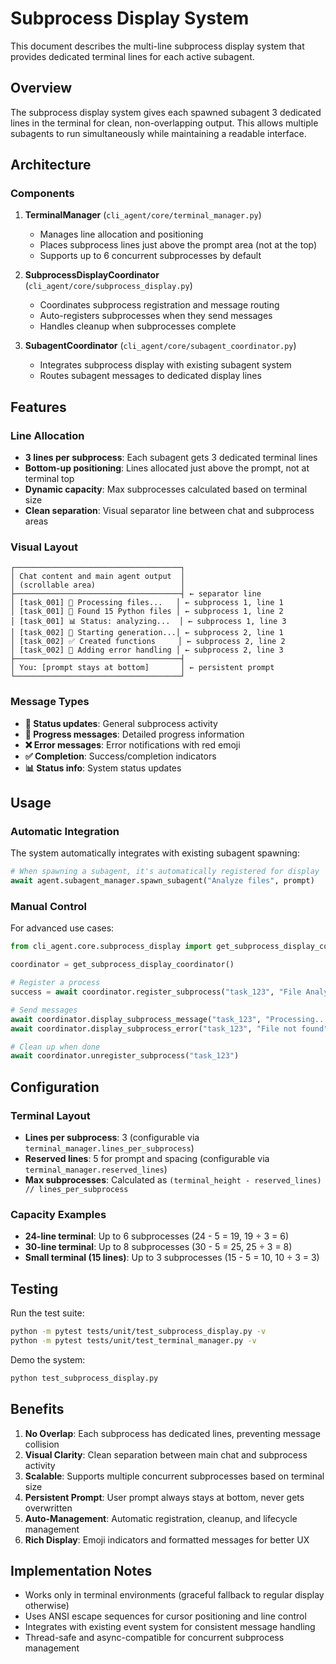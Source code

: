 # Subprocess Display System

This document describes the multi-line subprocess display system that provides dedicated terminal lines for each active subagent.

## Overview

The subprocess display system gives each spawned subagent 3 dedicated lines in the terminal for clean, non-overlapping output. This allows multiple subagents to run simultaneously while maintaining a readable interface.

## Architecture

### Components

1. **TerminalManager** (`cli_agent/core/terminal_manager.py`)
   - Manages line allocation and positioning
   - Places subprocess lines just above the prompt area (not at the top)
   - Supports up to 6 concurrent subprocesses by default

2. **SubprocessDisplayCoordinator** (`cli_agent/core/subprocess_display.py`) 
   - Coordinates subprocess registration and message routing
   - Auto-registers subprocesses when they send messages
   - Handles cleanup when subprocesses complete

3. **SubagentCoordinator** (`cli_agent/core/subagent_coordinator.py`)
   - Integrates subprocess display with existing subagent system
   - Routes subagent messages to dedicated display lines

## Features

### Line Allocation
- **3 lines per subprocess**: Each subagent gets 3 dedicated terminal lines
- **Bottom-up positioning**: Lines allocated just above the prompt, not at terminal top
- **Dynamic capacity**: Max subprocesses calculated based on terminal size
- **Clean separation**: Visual separator line between chat and subprocess areas

### Visual Layout
```
┌─────────────────────────────────────┐
│ Chat content and main agent output  │
│ (scrollable area)                   │
├─────────────────────────────────────┤ ← separator line
│ [task_001] 🤖 Processing files...   │ ← subprocess 1, line 1
│ [task_001] 💬 Found 15 Python files │ ← subprocess 1, line 2  
│ [task_001] 📊 Status: analyzing...  │ ← subprocess 1, line 3
│ [task_002] 🚀 Starting generation...│ ← subprocess 2, line 1
│ [task_002] ✅ Created functions     │ ← subprocess 2, line 2
│ [task_002] 💬 Adding error handling │ ← subprocess 2, line 3
├─────────────────────────────────────┤
│ You: [prompt stays at bottom]       │ ← persistent prompt
└─────────────────────────────────────┘
```

### Message Types
- **🤖 Status updates**: General subprocess activity
- **💬 Progress messages**: Detailed progress information  
- **❌ Error messages**: Error notifications with red emoji
- **✅ Completion**: Success/completion indicators
- **📊 Status info**: System status updates

## Usage

### Automatic Integration
The system automatically integrates with existing subagent spawning:

```python
# When spawning a subagent, it's automatically registered for display
await agent.subagent_manager.spawn_subagent("Analyze files", prompt)
```

### Manual Control
For advanced use cases:

```python
from cli_agent.core.subprocess_display import get_subprocess_display_coordinator

coordinator = get_subprocess_display_coordinator()

# Register a process
success = await coordinator.register_subprocess("task_123", "File Analysis")

# Send messages
await coordinator.display_subprocess_message("task_123", "Processing...", "info")
await coordinator.display_subprocess_error("task_123", "File not found")

# Clean up when done
await coordinator.unregister_subprocess("task_123")
```

## Configuration

### Terminal Layout
- **Lines per subprocess**: 3 (configurable via `terminal_manager.lines_per_subprocess`)
- **Reserved lines**: 5 for prompt and spacing (configurable via `terminal_manager.reserved_lines`)
- **Max subprocesses**: Calculated as `(terminal_height - reserved_lines) // lines_per_subprocess`

### Capacity Examples
- **24-line terminal**: Up to 6 subprocesses (24 - 5 = 19, 19 ÷ 3 = 6)
- **30-line terminal**: Up to 8 subprocesses (30 - 5 = 25, 25 ÷ 3 = 8)
- **Small terminal (15 lines)**: Up to 3 subprocesses (15 - 5 = 10, 10 ÷ 3 = 3)

## Testing

Run the test suite:
```bash
python -m pytest tests/unit/test_subprocess_display.py -v
python -m pytest tests/unit/test_terminal_manager.py -v
```

Demo the system:
```bash
python test_subprocess_display.py
```

## Benefits

1. **No Overlap**: Each subprocess has dedicated lines, preventing message collision
2. **Visual Clarity**: Clean separation between main chat and subprocess activity  
3. **Scalable**: Supports multiple concurrent subprocesses based on terminal size
4. **Persistent Prompt**: User prompt always stays at bottom, never gets overwritten
5. **Auto-Management**: Automatic registration, cleanup, and lifecycle management
6. **Rich Display**: Emoji indicators and formatted messages for better UX

## Implementation Notes

- Works only in terminal environments (graceful fallback to regular display otherwise)
- Uses ANSI escape sequences for cursor positioning and line control
- Integrates with existing event system for consistent message handling
- Thread-safe and async-compatible for concurrent subprocess management